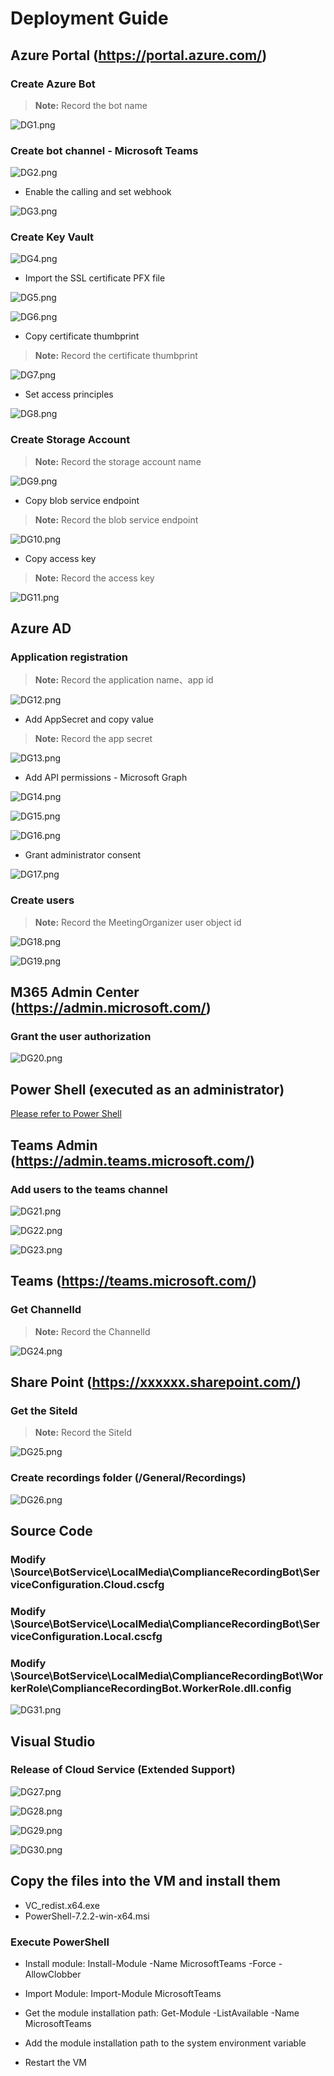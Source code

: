 # Deployment Guide

## Azure Portal (https://portal.azure.com/)

### Create Azure Bot
>**Note:** Record the bot name

![DG1.png](images/DG1.png)

### Create bot channel - Microsoft Teams

![DG2.png](images/DG2.png)

* Enable the calling and set webhook

![DG3.png](images/DG3.png)

### Create Key Vault

![DG4.png](images/DG4.png)

* Import the SSL certificate PFX file

![DG5.png](images/DG5.png)

![DG6.png](images/DG6.png)

* Copy certificate thumbprint
>**Note:** Record the certificate thumbprint

![DG7.png](images/DG7.png)

* Set access principles

![DG8.png](images/DG8.png)

### Create Storage Account
>**Note:** Record the storage account name

![DG9.png](images/DG9.png)

* Copy blob service endpoint
>**Note:** Record the blob service endpoint

![DG10.png](images/DG10.png)

* Copy access key
>**Note:** Record the access key

![DG11.png](images/DG11.png)

## Azure AD
### Application registration
>**Note:** Record the application name、app id

![DG12.png](images/DG12.png)

* Add AppSecret and copy value
>**Note:** Record the app secret

![DG13.png](images/DG13.png)

* Add API permissions - Microsoft Graph

![DG14.png](images/DG14.png)

![DG15.png](images/DG15.png)

![DG16.png](images/DG16.png)

* Grant administrator consent

![DG17.png](images/DG17.png)

### Create users
>**Note:** Record the MeetingOrganizer user object id

![DG18.png](images/DG18.png)

![DG19.png](images/DG19.png)

## M365 Admin Center (https://admin.microsoft.com/)
### Grant the user authorization

![DG20.png](images/DG20.png)

## Power Shell (executed as an administrator)
[Please refer to Power Shell](https://github.com/shawnlien/CustomComplianceRecordingBot/blob/main/Wiki/PowerShell.md)

## Teams Admin (https://admin.teams.microsoft.com/)
### Add users to the teams channel

![DG21.png](images/DG21.png)

![DG22.png](images/DG22.png)

![DG23.png](images/DG23.png)

## Teams (https://teams.microsoft.com/)
### Get ChannelId
>**Note:** Record the ChannelId

![DG24.png](images/DG24.png)

## Share Point (https://xxxxxx.sharepoint.com/)
### Get the SiteId
>**Note:** Record the SiteId

![DG25.png](images/DG25.png)

### Create recordings folder (/General/Recordings)

![DG26.png](images/DG26.png)

## Source Code
### Modify \Source\BotService\LocalMedia\ComplianceRecordingBot\ServiceConfiguration.Cloud.cscfg
### Modify \Source\BotService\LocalMedia\ComplianceRecordingBot\ServiceConfiguration.Local.cscfg
### Modify \Source\BotService\LocalMedia\ComplianceRecordingBot\WorkerRole\ComplianceRecordingBot.WorkerRole.dll.config

![DG31.png](images/DG31.png)

## Visual Studio
### Release of Cloud Service (Extended Support)

![DG27.png](images/DG27.png)

![DG28.png](images/DG28.png)

![DG29.png](images/DG29.png)

![DG30.png](images/DG30.png)

## Copy the files into the VM and install them
* VC_redist.x64.exe
* PowerShell-7.2.2-win-x64.msi

### Execute PowerShell
* Install module: 
Install-Module -Name MicrosoftTeams -Force -AllowClobber

* Import Module: 
Import-Module MicrosoftTeams

* Get the module installation path: 
Get-Module -ListAvailable -Name MicrosoftTeams

* Add the module installation path to the system environment variable

* Restart the VM
